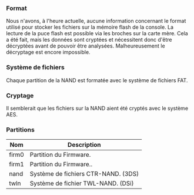 ### Format

Nous n'avons, à l'heure actuelle, aucune information concernant le
format utilisé pour stocker les fichiers sur la mémoire flash de la
console. La lecture de la puce flash est possible via les broches sur la
carte mère. Cela a été fait, mais les données sont cryptées et
nécessitent donc d'être décryptées avant de pouvoir être analysées.
Malheureusement le décryptage est encore impossible.

### Système de fichiers

Chaque partition de la NAND est formatée avec le système de fichiers
FAT.

### Cryptage

Il semblerait que les fichiers sur la NAND aient été cryptés avec le
système AES.

### Partitions

| Nom   | Description                         |
|-------|-------------------------------------|
| firm0 | Partition du Firmware.              |
| firm1 | Partition du Firmware..             |
| nand  | Système de fichiers CTR-NAND. (3DS) |
| twln  | Système de fichier TWL-NAND. (DSi)  |